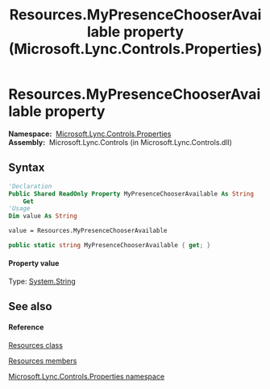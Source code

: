 ﻿---
title: Resources.MyPresenceChooserAvailable property  (Microsoft.Lync.Controls.Properties)
TOCTitle: 'MyPresenceChooserAvailable property '
ms:assetid: P:Microsoft.Lync.Controls.Properties.Resources.MyPresenceChooserAvailable_DI_3_UC_OCS14MrefLyncWPF
ms:mtpsurl: https://msdn.microsoft.com/en-us/library/microsoft.lync.controls.properties.resources.mypresencechooseravailable_di_3_uc_ocs14mreflyncwpf(v=office.15)
ms:contentKeyID: 48597360
ms.date: 07/28/2014
mtps_version: v=office.15
f1_keywords:
- Microsoft.Lync.Controls.Properties.Resources.MyPresenceChooserAvailable
dev_langs:
- CSharp
- JScript
- VB
- other
---

# Resources.MyPresenceChooserAvailable property

**Namespace:**  [Microsoft.Lync.Controls.Properties](microsoft-lync-controls-properties-namespace_1.md)  
**Assembly:**  Microsoft.Lync.Controls (in Microsoft.Lync.Controls.dll)

## Syntax

``` vb
'Declaration
Public Shared ReadOnly Property MyPresenceChooserAvailable As String
    Get
'Usage
Dim value As String

value = Resources.MyPresenceChooserAvailable
```

``` csharp
public static string MyPresenceChooserAvailable { get; }
```

#### Property value

Type: [System.String](http://msdn2.microsoft.com/en-us/library/s1wwdcbf)  

## See also

#### Reference

[Resources class](resources-class-microsoft-lync-controls-properties_1.md)

[Resources members](resources-members-microsoft-lync-controls-properties_1.md)

[Microsoft.Lync.Controls.Properties namespace](microsoft-lync-controls-properties-namespace_1.md)

